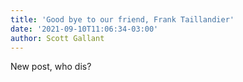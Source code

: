 ```yaml
---
title: 'Good bye to our friend, Frank Taillandier'
date: '2021-09-10T11:06:34-03:00'
author: Scott Gallant
---
```

New post, who dis?
